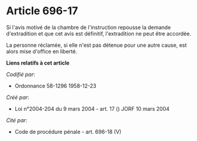 # Article 696-17

Si l'avis motivé de la chambre de l'instruction repousse la demande d'extradition et que cet avis est définitif,
l'extradition ne peut être accordée.

La personne réclamée, si elle n'est pas détenue pour une autre cause, est alors mise d'office en liberté.

**Liens relatifs à cet article**

_Codifié par_:

  - Ordonnance 58-1296 1958-12-23

_Créé par_:

  - Loi n°2004-204 du 9 mars 2004 - art. 17 () JORF 10 mars 2004

_Cité par_:

  - Code de procédure pénale - art. 696-18 (V)
